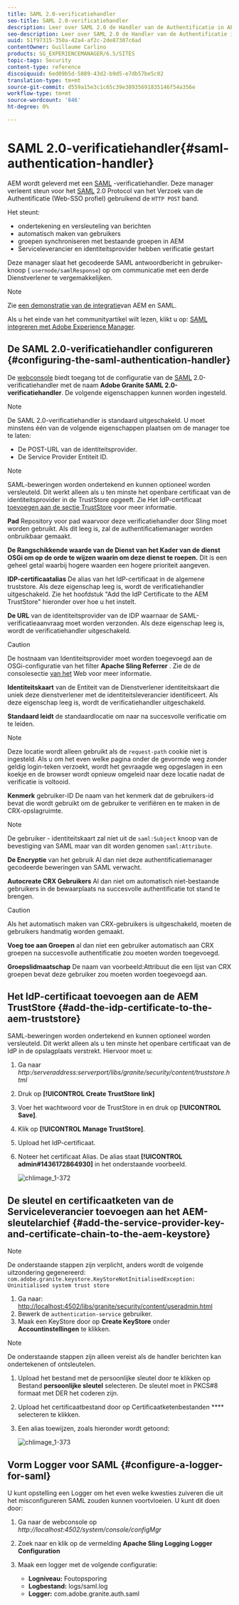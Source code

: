```yaml
---
title: SAML 2.0-verificatiehandler
seo-title: SAML 2.0-verificatiehandler
description: Leer over SAML 2.0 de Handler van de Authentificatie in AEM.
seo-description: Leer over SAML 2.0 de Handler van de Authentificatie in AEM.
uuid: 51f97315-350a-42a4-af2c-2de87307c6ad
contentOwner: Guillaume Carlino
products: SG_EXPERIENCEMANAGER/6.5/SITES
topic-tags: Security
content-type: reference
discoiquuid: 6ed09b5d-5089-43d2-b9d5-e7db57be5c02
translation-type: tm+mt
source-git-commit: d559a15e3c1c65c39e38935691835146f54a356e
workflow-type: tm+mt
source-wordcount: '846'
ht-degree: 0%

---
```



# SAML 2.0-verificatiehandler{#saml-authentication-handler}

AEM wordt geleverd met een [SAML](http://saml.xml.org/saml-specifications) -verificatiehandler. Deze manager verleent steun voor het [SAML](http://saml.xml.org/saml-specifications) 2.0 Protocol van het Verzoek van de Authentificatie (Web-SSO profiel) gebruikend de `HTTP POST` band.

Het steunt:

* ondertekening en versleuteling van berichten
* automatisch maken van gebruikers
* groepen synchroniseren met bestaande groepen in AEM
* Serviceleverancier en identiteitsprovider hebben verificatie gestart

Deze manager slaat het gecodeerde SAML antwoordbericht in gebruiker-knoop ( `usernode/samlResponse`) op om communicatie met een derde Dienstverlener te vergemakkelijken.

>[!NOTE]
>
>Zie [een demonstratie van de integratie](https://helpx.adobe.com/experience-manager/kb/simple-saml-demo.html)van AEM en SAML.
>
>Als u het einde van het communityartikel wilt lezen, klikt u op: [SAML integreren met Adobe Experience Manager](https://helpx.adobe.com/experience-manager/using/aem63_saml.html).

## De SAML 2.0-verificatiehandler configureren {#configuring-the-saml-authentication-handler}

De [webconsole](/help/sites-deploying/configuring-osgi.md) biedt toegang tot de configuratie van de [SAML](http://saml.xml.org/saml-specifications) 2.0-verificatiehandler met de naam **Adobe Granite SAML 2.0-verificatiehandler**. De volgende eigenschappen kunnen worden ingesteld.

>[!NOTE]
>
>De SAML 2.0-verificatiehandler is standaard uitgeschakeld. U moet minstens één van de volgende eigenschappen plaatsen om de manager toe te laten:
>
>* De POST-URL van de identiteitsprovider.
>* De Service Provider Entiteit ID.
>



>[!NOTE]
>
>SAML-beweringen worden ondertekend en kunnen optioneel worden versleuteld. Dit werkt alleen als u ten minste het openbare certificaat van de identiteitsprovider in de TrustStore opgeeft. Zie Het IdP-certificaat [toevoegen aan de sectie TrustStore](/help/sites-administering/saml-2-0-authenticationhandler.md#add-the-idp-certificate-to-the-aem-truststore) voor meer informatie.

**Pad** Repository voor pad waarvoor deze verificatiehandler door Sling moet worden gebruikt. Als dit leeg is, zal de authentificatiemanager worden onbruikbaar gemaakt.

**De Rangschikkende waarde van de Dienst van het Kader van de dienst OSGi om op de orde te wijzen waarin om deze dienst te roepen.** Dit is een geheel getal waarbij hogere waarden een hogere prioriteit aangeven.

**IDP-certificaatalias** De alias van het IdP-certificaat in de algemene truststore. Als deze eigenschap leeg is, wordt de verificatiehandler uitgeschakeld. Zie het hoofdstuk &quot;Add the IdP Certificate to the AEM TrustStore&quot; hieronder over hoe u het instelt.

**De URL** van de identiteitsprovider van de IDP waarnaar de SAML-verificatieaanvraag moet worden verzonden. Als deze eigenschap leeg is, wordt de verificatiehandler uitgeschakeld.

>[!CAUTION]
>
>De hostnaam van Identiteitsprovider moet worden toegevoegd aan de OSGi-configuratie van het filter **Apache Sling Referrer** . Zie de de consolesectie [van het](/help/sites-deploying/configuring-osgi.md) Web voor meer informatie.

**Identiteitskaart** van de Entiteit van de Dienstverlener identiteitskaart die uniek deze dienstverlener met de identiteitsleverancier identificeert. Als deze eigenschap leeg is, wordt de verificatiehandler uitgeschakeld.

**Standaard leidt** de standaardlocatie om naar na succesvolle verificatie om te leiden.

>[!NOTE]
>
>Deze locatie wordt alleen gebruikt als de `request-path` cookie niet is ingesteld. Als u om het even welke pagina onder de gevormde weg zonder geldig login-teken verzoekt, wordt het gevraagde weg opgeslagen in een koekje
>en de browser wordt opnieuw omgeleid naar deze locatie nadat de verificatie is voltooid.

**Kenmerk** gebruiker-ID De naam van het kenmerk dat de gebruikers-id bevat die wordt gebruikt om de gebruiker te verifiëren en te maken in de CRX-opslagruimte.

>[!NOTE]
>
>De gebruiker - identiteitskaart zal niet uit de `saml:Subject` knoop van de bevestiging van SAML maar van dit worden genomen `saml:Attribute`.

**De Encryptie** van het gebruik Al dan niet deze authentificatiemanager gecodeerde beweringen van SAML verwacht.

**Autocreate CRX Gebruikers** Al dan niet om automatisch niet-bestaande gebruikers in de bewaarplaats na succesvolle authentificatie tot stand te brengen.

>[!CAUTION]
>
>Als het automatisch maken van CRX-gebruikers is uitgeschakeld, moeten de gebruikers handmatig worden gemaakt.

**Voeg toe aan Groepen** al dan niet een gebruiker automatisch aan CRX groepen na succesvolle authentificatie zou moeten worden toegevoegd.

**Groepslidmaatschap** De naam van voorbeeld:Attribuut die een lijst van CRX groepen bevat deze gebruiker zou moeten worden toegevoegd aan.

## Het IdP-certificaat toevoegen aan de AEM TrustStore {#add-the-idp-certificate-to-the-aem-truststore}

SAML-beweringen worden ondertekend en kunnen optioneel worden versleuteld. Dit werkt alleen als u ten minste het openbare certificaat van de IdP in de opslagplaats verstrekt. Hiervoor moet u:

1. Ga naar *http:/serveraddress:serverport/libs/granite/security/content/truststore.html*
1. Druk op **[!UICONTROL Create TrustStore link]**
1. Voer het wachtwoord voor de TrustStore in en druk op **[!UICONTROL Save]**.
1. Klik op **[!UICONTROL Manage TrustStore]**.
1. Upload het IdP-certificaat.
1. Noteer het certificaat Alias. De alias staat **[!UICONTROL admin#1436172864930]** in het onderstaande voorbeeld.

   ![chlimage_1-372](assets/chlimage_1-372.png)

## De sleutel en certificaatketen van de Serviceleverancier toevoegen aan het AEM-sleutelarchief {#add-the-service-provider-key-and-certificate-chain-to-the-aem-keystore}

>[!NOTE]
>
>De onderstaande stappen zijn verplicht, anders wordt de volgende uitzondering gegenereerd: `com.adobe.granite.keystore.KeyStoreNotInitialisedException: Uninitialised system trust store`

1. Ga naar: [http://localhost:4502/libs/granite/security/content/useradmin.html](http://localhost:4502/libs/granite/security/content/useradmin.html)
1. Bewerk de `authentication-service` gebruiker.
1. Maak een KeyStore door op **Create KeyStore** onder **Accountinstellingen** te klikken.

>[!NOTE]
>
>De onderstaande stappen zijn alleen vereist als de handler berichten kan ondertekenen of ontsleutelen.

1. Upload het bestand met de persoonlijke sleutel door te klikken op Bestand **persoonlijke sleutel** selecteren. De sleutel moet in PKCS#8 formaat met DER het coderen zijn.
1. Upload het certificaatbestand door op Certificaatketenbestanden **** selecteren te klikken.
1. Een alias toewijzen, zoals hieronder wordt getoond:

   ![chlimage_1-373](assets/chlimage_1-373.png)

## Vorm Logger voor SAML {#configure-a-logger-for-saml}

U kunt opstelling een Logger om het even welke kwesties zuiveren die uit het misconfigureren SAML zouden kunnen voortvloeien. U kunt dit doen door:

1. Ga naar de webconsole op *http://localhost:4502/system/console/configMgr*
1. Zoek naar en klik op de vermelding **Apache Sling Logging Logger Configuration**
1. Maak een logger met de volgende configuratie:

   * **Logniveau:** Foutopsporing
   * **Logbestand:** logs/saml.log
   * **Logger:** com.adobe.granite.auth.saml

